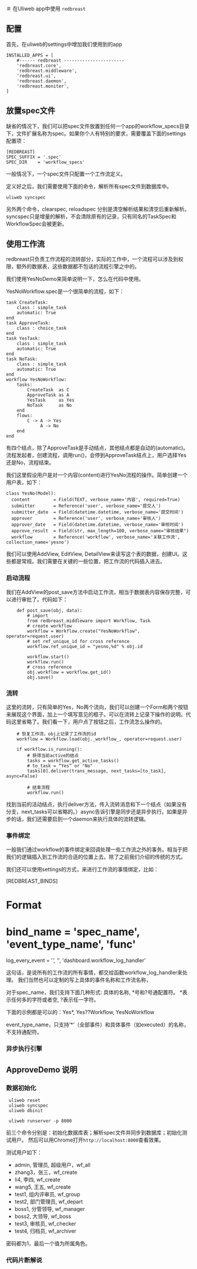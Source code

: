 
＃ 在Uliweb app中使用 `redbreast`

## 配置

首先，在uliweb的settings中增加我们使用到的app

    INSTALLED_APPS = [
        #------ redbreast -----------------------
        'redbreast.core',
        'redbreast.middleware',
        'redbreast.ui',
        'redbreast.daemon',
        'redbreast.moniter',
    ]

## 放置spec文件

缺省的情况下，我们可以把spec文件放置到任何一个app的workflow_specs目录下，文件扩展名称为spec。如果你个人有特别的要求，需要覆盖下面的settings配置项：

    [REDBREAST]
    SPEC_SUFFIX = '.spec'
    SPEC_DIR    = 'workflow_specs'

一般情况下，一个spec文件只配置一个工作流定义。

定义好之后，我们需要使用下面的命令，解析所有spec文件到数据库中。

    uliweb syncspec

另外两个命令，clearspec, reloadspec 分别是清空解析结果和清空后重新解析。
syncspec只是增量的解析，不会清除原有的记录，只有同名的TaskSpec和WorkflowSpec会被更新。

## 使用工作流

redbreast只负责工作流程的流转部分，实际的工作中，一个流程可以涉及到权限，额外的数据表，这些数据都不包话的流程引擎之中的。

我们使用YesNoDemo来简单说明一下，怎么在代码中使用。

YesNoWorkflow.spec是一个很简单的流程，如下：

    task CreateTask:
        class : simple_task
        automatic: True
    end
    task ApproveTask:
        class : choice_task
    end
    task YesTask:
        class : simple_task
        automatic: True
    end
    task NoTask:
        class : simple_task
        automatic: True
    end
    workflow YesNoWorkflow:
        tasks:
            CreateTask  as C
            ApproveTask as A
            YesTask     as Yes
            NoTask      as No
        end
        flows:
            C -> A -> Yes
                 A -> No
        end
    end

有四个结点，除了ApproveTask是手动结点，其他结点都是自动的(automatic)。
流程发起者，创建流程，调用run()，会停到ApproveTask结点上，用户选择Yes还是No，流程结束。

我们这里假设用户是对一个内容(content)进行YesNo流程的操作。简单创建一个用户表，如下：

    class YesNo(Model):
      content         = Field(TEXT, verbose_name='内容', required=True)
      submitter       = Reference('user', verbose_name='提交人')
      submitter_date  = Field(datetime.datetime, verbose_name='提交时间')
      approver        = Reference('user', verbose_name='审核人')
      approver_date   = Field(datetime.datetime, verbose_name='审核时间')
      approve_result  = Field(str, max_length=100, verbose_name="审核结果")
      workflow        = Reference('workflow', verbose_name='关联工作流', collection_name='yesno')

我们可以使用AddView, EditView, DetailView来读写这个表的数据，创建UI。这些都是常规。我们需要在关键的一些位置，把工作流的代码插入进去。

### 启动流程
我们在AddView的post_save方法中启动工作流，相当于数据表内容保存完整，可以进行审批了。代码如下：

        def post_save(obj, data):
            # import 
            from redbreast.middleware import Workflow, Task
            # create workflow
            workflow = Workflow.create("YesNoWorkflow", operator=request.user)
            # set ref_unique_id for cross reference
            workflow.ref_unique_id = "yesno,%d" % obj.id

            workflow.start()
            workflow.run()
            # cross reference
            obj.workflow = workflow.get_id()
            obj.save()

### 流转

这里的流转，只有简单的Yes，No两个流向，我们可以创建一个Form和两个按钮来展现这个界面，加上一个填写意见的框子。可以在流转上记录下操作的说明。代码这里省略了。我们看一下，用户点了按钮之后，工作流怎么操作的。

        # 恢复工作流，obj上记录了工作流的id
        workflow = Workflow.load(obj._workflow_, operator=request.user)

        if workflow.is_running():
            # 获得当前active的结点
            tasks = workflow.get_active_tasks()
            # to_task = “Yes” or "No"
            tasks[0].deliver(trans_message, next_tasks=[to_task], async=False)

            # 结束流程
            workflow.run()

找到当前的活动结点，执行deliver方法，传入流转消息和下一个结点（如果没有分支，next_tasks可以省略的。）async告诉引擎是同步还是异步执行。如果是异步的话，我们还需要启到一个daemon来执行具体的流转逻辑。

### 事件绑定

一般我们通过workflow的事件绑定来回调处理一些工作流之外的事务。相当于把我们的逻辑插入到工作流的合适的位置上去。除了之前我们介绍的传统的方式。

我们还可以使用settings的方式，来进行工作流的事情绑定，比如：

[REDBREAST_BINDS]
# Format
# bind_name = 'spec_name', 'event_type_name', 'func'
log_every_event = '*', '*', 'dashboard.workflow_log_handler'

这句话，是说所有的工作流的所有事情，都交给函数workflow_log_handler来处理。
我们当然也可以定制的写上具体的事件名称和工作流名称，

对于spec_name，我们支持下面几种形式: 具体的名称, *号和?号通配置符。
*表示任何多的字符或者空, ?表示任一字符。

下面的示例都是可以的：Yes*, Yes??Workflow, YesNoWorkflow

event_type_name，只支持’*’（全部事件）和具体事件（如executed）的名称，不支持通配符。

### 异步执行引擎



## ApproveDemo 说明

### 数据初始化

```
 uliweb reset
 uliweb syncspec
 uliweb dbinit

 uliweb runserver -p 8000
```

前三个命令分别是：初始化数据库表；解析spec文件并同步到数据库；初始化测试用户。
然后可以用Chrome打开`http://localhost:8000`查看效果。

测试用户如下：
  * admin, 管理员, 超级用户，wf_all
  * zhang3，张三，wf_create
  * li4, 李四, wf_create
  * wang5, 王五, wf_create
  * test1, 组内评审员, wf_group
  * test2, 部门管理员, wf_depart
  * boss1, 分管领导, wf_manager
  * boss2, 大领导, wf_boss
  * test3, 审核员, wf_checker
  * test4, 归档员, wf_archiver

密码都为1，最后一个值为所属角色。

### 代码片断解说

